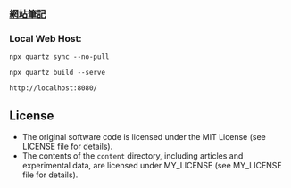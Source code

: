 ### [網站筆記](https://echoslayer.github.io/Financial-Research/)

### Local Web Host:
```
npx quartz sync --no-pull
```
```
npx quartz build --serve
```
```
http://localhost:8080/
```

## License

- The original software code is licensed under the MIT License (see LICENSE file for details).
- The contents of the `content` directory, including articles and experimental data, are licensed under MY_LICENSE (see MY_LICENSE file for details).